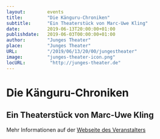 ```yaml
---
layout:        events
title:         "Die Känguru-Chroniken"
subtitle:      "Ein Theaterstück von Marc-Uwe Kling"
date:          2019-06-13T20:00:00+01:00
publishdate:   2019-06-03T00:00:00+01:00
author:        "Junges Theater"
place:         "Junges Theater"
URL:           "/2019/06/13/20/00/jungestheater"
image:         "junges-theater-icon.png"
locURL:         "http://junges-theater.de"
---
```


Die Känguru-Chroniken
===========

Ein Theaterstück von Marc-Uwe Kling
-----------



Mehr Informationen auf der [Webseite des Veranstalters](http://www.junges-theater.de/content/index.php?id=547)

